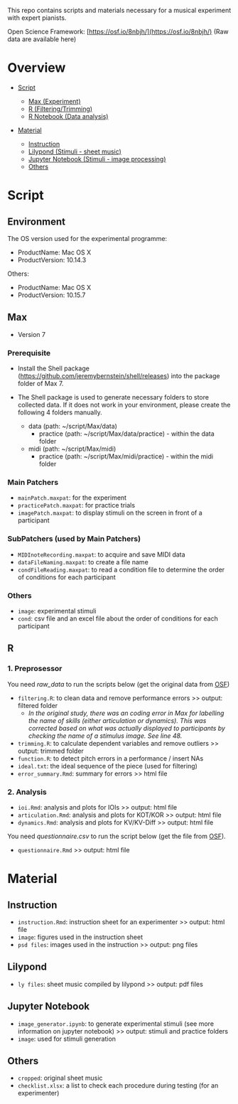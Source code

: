 This repo contains scripts and materials necessary for a musical experiment with expert pianists.

Open Science Framework: [https://osf.io/8nbjh/](https://osf.io/8nbjh/) (Raw data are available here)

# Overview
- [Script](#Script)
    + [Max (Experiment)](#Max)
    + [R (Filtering/Trimming)](#R)
    + [R Notebook (Data analysis)](#R-Notebook)
   
- [Material](#Material)
    + [Instruction](#Instruction)
    + [Lilypond (Stimuli - sheet music)](#Lilypond)
    + [Jupyter Notebook (Stimuli - image processing)](#Jupyter-notebook)
    + [Others](#Others)

# Script
## Environment
The OS version used for the experimental programme:
- ProductName: Mac OS X  
- ProductVersion: 10.14.3

Others:
- ProductName:	Mac OS X
- ProductVersion:	10.15.7


## Max
- Version 7
### Prerequisite
- Install the Shell package (https://github.com/jeremybernstein/shell/releases) into the package folder of Max 7.

- The Shell package is used to generate necessary folders to store collected data. If it does not work in your environment, please create the following 4 folders manually.
    + data (path: ~/script/Max/data)
        + practice (path: ~/script/Max/data/practice) - within the data folder
    + midi (path: ~/script/Max/midi)
        + practice (path: ~/script/Max/midi/practice) - within the midi folder
        
### Main Patchers
- `mainPatch.maxpat`: for the experiment
- `practicePatch.maxpat`: for practice trials
- `imagePatch.maxpat`: to display stimuli on the screen in front of a participant

### SubPatchers (used by Main Patchers)
- `MIDInoteRecording.maxpat`: to acquire and save MIDI data
- `dataFileNaming.maxpat`: to create a file name
- `condFileReading.maxpat`: to read a condition file to determine the order of conditions for each participant

### Others
- `image`: experimental stimuli
- `cond`: csv file and an excel file about the order of conditions for each participant

## R
### 1. Preprosessor
You need *raw_data* to run the scripts below (get the original data from [OSF](https://osf.io/8nbjh/))

- `filtering.R`: to clean data and remove performance errors >> output: filtered folder
    + *In the original study, there was an coding error in Max for labelling the name of skills (either articulation or dynamics). This was corrected based on what was actually displayed to participants by checking the name of a stimulus image. See line 48.*
- `trimming.R`: to calculate dependent variables and remove outliers >> output: trimmed folder
- `function.R`: to detect pitch errors in a performance / insert NAs
- `ideal.txt`: the ideal sequence of the piece (used for filtering)
- `error_summary.Rmd`: summary for errors >> html file

### 2. Analysis
- `ioi.Rmd`: analysis and plots for IOIs >> output: html file
- `articulation.Rmd`: analysis and plots for KOT/KOR >> output: html file
- `dynamics.Rmd`: analysis and plots for KV/KV-Diff >> output: html file

You need *questionnaire.csv* to run the script below (get the file from [OSF](https://osf.io/8nbjh/)).
- `questionnaire.Rmd` >> output: html file

# Material
## Instruction
- `instruction.Rmd`: instruction sheet for an experimenter >> output: html file
- `image`: figures used in the instruction sheet
- `psd files`: images used in the instruction >> output: png files

## Lilypond
- `ly files`: sheet music compiled by lilypond >> output: pdf files

## Jupyter Notebook
- `image_generator.ipynb`: to generate experimental stimuli (see more information on jupyter notebook) >> output: stimuli and practice folders
- `image`: used for stimuli generation

## Others
- `cropped`: original sheet music
- `checklist.xlsx`: a list to check each procedure during testing (for an experimenter)
